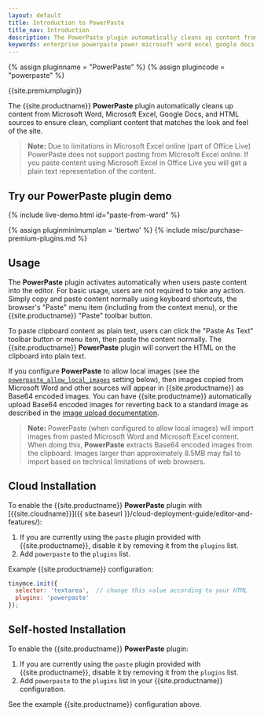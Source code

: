 ```yaml
---
layout: default
title: Introduction to PowerPaste
title_nav: Introduction
description: The PowerPaste plugin automatically cleans up content from Microsoft Word, Microsoft Excel, Google Docs, and HTML sources.
keywords: enterprise powerpaste power microsoft word excel google docs
---
```


{% assign pluginname = "PowerPaste" %}
{% assign plugincode = "powerpaste" %}

{{site.premiumplugin}}

The {{site.productname}} **PowerPaste** plugin automatically cleans up content from Microsoft Word, Microsoft Excel, Google Docs, and HTML sources to ensure clean, compliant content that matches the look and feel of the site.

> **Note:** Due to limitations in Microsoft Excel online (part of Office Live) PowerPaste does not support pasting from Microsoft Excel online.  If you paste content using Microsoft Excel in Office Live you will get a plain text representation of the content.

## Try our PowerPaste plugin demo

{% include live-demo.html id="paste-from-word" %}

{% assign pluginminimumplan = 'tiertwo' %}
{% include misc/purchase-premium-plugins.md %}

## Usage

The **PowerPaste** plugin activates automatically when users paste content into the editor. For basic usage, users are not required to take any action. Simply copy and paste content normally using keyboard shortcuts, the browser's "Paste" menu item (including from the context menu), or the {{site.productname}} "Paste" toolbar button.

To paste clipboard content as plain text, users can click the "Paste As Text" toolbar button or menu item, then paste the content normally. The {{site.productname}} **PowerPaste** plugin will convert the HTML on the clipboard into plain text.

If you configure **PowerPaste** to allow local images (see the [`powerpaste_allow_local_images`]({{site.baseurl}}/plugins-ref/premium/powerpaste/powerpaste_options/#powerpaste_allow_local_images) setting below), then images copied from Microsoft Word and other sources will appear in {{site.productname}} as Base64 encoded images. You can have {{site.productname}} automatically upload Base64 encoded images for reverting back to a standard image as described in the [image upload documentation]({{site.baseurl}}/advanced/handle-async-image-uploads/).

> **Note:** PowerPaste (when configured to allow local images) will import images from pasted Microsoft Word and Microsoft Excel content. When doing this, **PowerPaste** extracts Base64 encoded images from the clipboard.  Images larger than approximately 8.5MB may fail to import based on technical limitations of web browsers.

## Cloud Installation

To enable the {{site.productname}} **PowerPaste** plugin with [{{site.cloudname}}]({{ site.baseurl }}/cloud-deployment-guide/editor-and-features/):

1. If you are currently using the `paste` plugin provided with {{site.productname}}, disable it by removing it from the `plugins` list.
2. Add `powerpaste` to the `plugins` list.

Example {{site.productname}} configuration:

```js
tinymce.init({
  selector: 'textarea',  // change this value according to your HTML
  plugins: 'powerpaste'
});
```

## Self-hosted Installation

To enable the {{site.productname}} **PowerPaste** plugin:

1. If you are currently using the `paste` plugin provided with {{site.productname}}, disable it by removing it from the `plugins` list.
2. Add `powerpaste` to the `plugins` list in  your {{site.productname}} configuration.

See the example {{site.productname}} configuration above.
